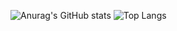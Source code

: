 ![Anurag's GitHub stats](https://github-readme-stats-git-masterrstaa-rickstaa.vercel.app/api?username=cyoure&show_icons=true&theme=radical)
![Top Langs](https://github-readme-stats-git-masterrstaa-rickstaa.vercel.app/api/top-langs/?username=cyoure&layout=compact)

<!--
**cyoure/cyoure** is a ✨ _special_ ✨ repository because its `README.md` (this file) appears on your GitHub profile.

Here are some ideas to get you started:

- 🔭 I’m currently working on ...
- 🌱 I’m currently learning ...
- 👯 I’m looking to collaborate on ...
- 🤔 I’m looking for help with ...
- 💬 Ask me about ...
- 📫 How to reach me: ...
- 😄 Pronouns: ...
- ⚡ Fun fact: ...
-->
